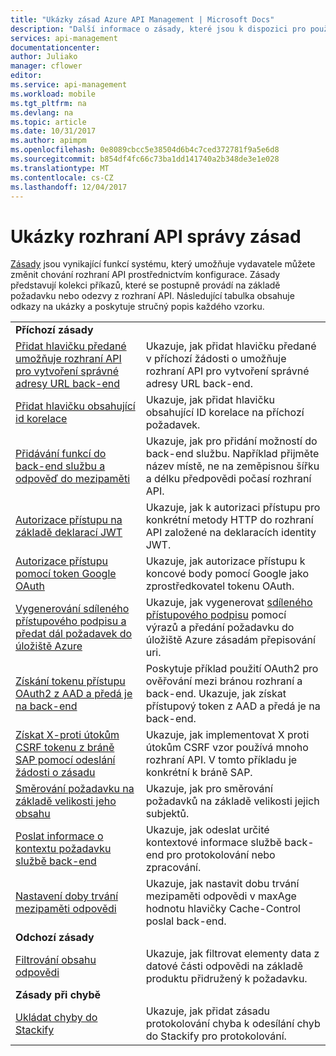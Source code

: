 ```yaml
---
title: "Ukázky zásad Azure API Management | Microsoft Docs"
description: "Další informace o zásady, které jsou k dispozici pro použití v Azure API Management."
services: api-management
documentationcenter: 
author: Juliako
manager: cflower
editor: 
ms.service: api-management
ms.workload: mobile
ms.tgt_pltfrm: na
ms.devlang: na
ms.topic: article
ms.date: 10/31/2017
ms.author: apimpm
ms.openlocfilehash: 0e8089cbcc5e38504d6b4c7ced372781f9a5e6d8
ms.sourcegitcommit: b854df4fc66c73ba1dd141740a2b348de3e1e028
ms.translationtype: MT
ms.contentlocale: cs-CZ
ms.lasthandoff: 12/04/2017
---
```

# <a name="api-management-policy-samples"></a>Ukázky rozhraní API správy zásad

[Zásady](api-management-howto-policies.md) jsou vynikající funkcí systému, který umožňuje vydavatele můžete změnit chování rozhraní API prostřednictvím konfigurace. Zásady představují kolekci příkazů, které se postupně provádí na základě požadavku nebo odezvy z rozhraní API. Následující tabulka obsahuje odkazy na ukázky a poskytuje stručný popis každého vzorku.

|||
|---|---|
|**Příchozí zásady**||
|[Přidat hlavičku předané umožňuje rozhraní API pro vytvoření správné adresy URL back-end](./policies/set-header-to-enable-backend-to-construct-urls.md?toc=api-management/toc.json) |Ukazuje, jak přidat hlavičku předané v příchozí žádosti o umožňuje rozhraní API pro vytvoření správné adresy URL back-end.|
|[Přidat hlavičku obsahující id korelace](./policies/add-correlation-id.md?toc=api-management/toc.json) |Ukazuje, jak přidat hlavičku obsahující ID korelace na příchozí požadavek.|
|[Přidávání funkcí do back-end službu a odpověď do mezipaměti](./policies/cache-response.md?toc=api-management/toc.json) |Ukazuje, jak pro přidání možností do back-end službu. Například přijměte název místě, ne na zeměpisnou šířku a délku předpovědi počasí rozhraní API.|
|[Autorizace přístupu na základě deklarací JWT](./policies/authorize-request-based-on-jwt-claims.md?toc=api-management/toc.json) |Ukazuje, jak k autorizaci přístupu pro konkrétní metody HTTP do rozhraní API založené na deklaracích identity JWT.|
|[Autorizace přístupu pomocí token Google OAuth](./policies/use-google-as-oauth-token-provider.md?toc=api-management/toc.json) |Ukazuje, jak autorizace přístupu k koncové body pomocí Google jako zprostředkovatel tokenu OAuth.|
|[Vygenerování sdíleného přístupového podpisu a předat dál požadavek do úložiště Azure](./policies/generate-shared-access-signature.md?toc=api-management/toc.json) |Ukazuje, jak vygenerovat [sdíleného přístupového podpisu](https://docs.microsoft.com/en-us/azure/storage/storage-dotnet-shared-access-signature-part-1) pomocí výrazů a předání požadavku do úložiště Azure zásadám přepisování uri. |
|[Získání tokenu přístupu OAuth2 z AAD a předá je na back-end](./policies/use-oauth2-for-authorization.md?toc=api-management/toc.json) |Poskytuje příklad použití OAuth2 pro ověřování mezi bránou rozhraní a back-end. Ukazuje, jak získat přístupový token z AAD a předá je na back-end.|
|[Získat X-proti útokům CSRF tokenu z bráně SAP pomocí odeslání žádosti o zásadu](./policies/get-x-csrf-token-from-sap-gateway.md?toc=api-management/toc.json) |Ukazuje, jak implementovat X proti útokům CSRF vzor používá mnoho rozhraní API. V tomto příkladu je konkrétní k bráně SAP. |
|[Směrování požadavku na základě velikosti jeho obsahu](./policies/route-requests-based-on-size.md?toc=api-management/toc.json) |Ukazuje, jak pro směrování požadavků na základě velikosti jejich subjektů.|
|[Poslat informace o kontextu požadavku službě back-end](./policies/send-request-context-info-to-backend-service.md?toc=api-management/toc.json) |Ukazuje, jak odeslat určité kontextové informace službě back-end pro protokolování nebo zpracování.|
|[Nastavení doby trvání mezipaměti odpovědi](./policies/set-cache-duration.md?toc=api-management/toc.json) |Ukazuje, jak nastavit dobu trvání mezipaměti odpovědi v maxAge hodnotu hlavičky Cache-Control poslal back-end.|
|**Odchozí zásady**||
|[Filtrování obsahu odpovědi](./policies/filter-response-content.md?toc=api-management/toc.json) | Ukazuje, jak filtrovat elementy data z datové části odpovědi na základě produktu přidružený k požadavku.|
|**Zásady při chybě**||
|[Ukládat chyby do Stackify](./policies/log-errors-to-stackify.md?toc=api-management/toc.json) |Ukazuje, jak přidat zásadu protokolování chyba k odesílání chyb do Stackify pro protokolování.|
